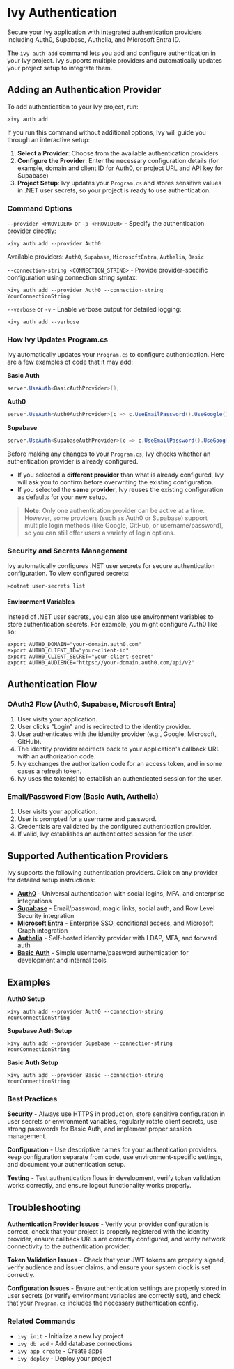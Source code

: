 ﻿# Ivy Authentication

<Ingress>
Secure your Ivy application with integrated authentication providers including Auth0, Supabase, Authelia, and Microsoft Entra ID.
</Ingress>

The `ivy auth add` command lets you add and configure authentication in your Ivy project. Ivy supports multiple providers and automatically updates your project setup to integrate them.

## Adding an Authentication Provider

To add authentication to your Ivy project, run:

```terminal
>ivy auth add
```

If you run this command without additional options, Ivy will guide you through an interactive setup:

1. **Select a Provider**: Choose from the available authentication providers
2. **Configure the Provider**: Enter the necessary configuration details (for example, domain and client ID for Auth0, or project URL and API key for Supabase)
3. **Project Setup**: Ivy updates your `Program.cs` and stores sensitive values in .NET user secrets, so your project is ready to use authentication.

### Command Options

`--provider <PROVIDER>` or `-p <PROVIDER>` - Specify the authentication provider directly:

```terminal
>ivy auth add --provider Auth0
```

Available providers: `Auth0`, `Supabase`, `MicrosoftEntra`, `Authelia`, `Basic`

`--connection-string <CONNECTION_STRING>` - Provide provider-specific configuration using connection string syntax:

```terminal
>ivy auth add --provider Auth0 --connection-string YourConnectionString
```

`--verbose` or `-v` - Enable verbose output for detailed logging:

```terminal
>ivy auth add --verbose
```

### How Ivy Updates Program.cs

Ivy automatically updates your `Program.cs` to configure authentication. Here are a few examples of code that it may add:

**Basic Auth**

```csharp
server.UseAuth<BasicAuthProvider>();
```

**Auth0**

```csharp
server.UseAuth<Auth0AuthProvider>(c => c.UseEmailPassword().UseGoogle().UseApple());
```

**Supabase**

```csharp
server.UseAuth<SupabaseAuthProvider>(c => c.UseEmailPassword().UseGoogle().UseGithub());
```

Before making any changes to your `Program.cs`, Ivy checks whether an authentication provider is already configured.
- If you selected a **different provider** than what is already configured, Ivy will ask you to confirm before overwriting the existing configuration.
- If you selected the **same provider**, Ivy reuses the existing configuration as defaults for your new setup.

> **Note**: Only one authentication provider can be active at a time. However, some providers (such as Auth0 or Supabase) support multiple login methods (like Google, GitHub, or username/password), so you can still offer users a variety of login options.

### Security and Secrets Management

Ivy automatically configures .NET user secrets for secure authentication configuration. To view configured secrets:

```terminal
>dotnet user-secrets list
```

#### Environment Variables

Instead of .NET user secrets, you can also use environment variables to store authentication secrets. For example, you might configure Auth0 like so:

```terminal
export AUTH0_DOMAIN="your-domain.auth0.com"
export AUTH0_CLIENT_ID="your-client-id"
export AUTH0_CLIENT_SECRET="your-client-secret"
export AUTH0_AUDIENCE="https://your-domain.auth0.com/api/v2"
```

## Authentication Flow

### OAuth2 Flow (Auth0, Supabase, Microsoft Entra)

1. User visits your application.
2. User clicks "Login" and is redirected to the identity provider.
3. User authenticates with the identity provider (e.g., Google, Microsoft, GitHub).
4. The identity provider redirects back to your application's callback URL with an authorization code.
5. Ivy exchanges the authorization code for an access token, and in some cases a refresh token.
6. Ivy uses the token(s) to establish an authenticated session for the user.

### Email/Password Flow (Basic Auth, Authelia)

1. User visits your application.
2. User is prompted for a username and password.
3. Credentials are validated by the configured authentication provider.
4. If valid, Ivy establishes an authenticated session for the user.

## Supported Authentication Providers

Ivy supports the following authentication providers. Click on any provider for detailed setup instructions:

- **[Auth0](Auth0.md)** - Universal authentication with social logins, MFA, and enterprise integrations
- **[Supabase](Supabase.md)** - Email/password, magic links, social auth, and Row Level Security integration
- **[Microsoft Entra](MicrosoftEntra.md)** - Enterprise SSO, conditional access, and Microsoft Graph integration
- **[Authelia](Authelia.md)** - Self-hosted identity provider with LDAP, MFA, and forward auth
- **[Basic Auth](BasicAuth.md)** - Simple username/password authentication for development and internal tools

## Examples

**Auth0 Setup**

```terminal
>ivy auth add --provider Auth0 --connection-string YourConnectionString
```

**Supabase Auth Setup**

```terminal
>ivy auth add --provider Supabase --connection-string YourConnectionString
```

**Basic Auth Setup**

```terminal
>ivy auth add --provider Basic --connection-string YourConnectionString
```

### Best Practices

**Security** - Always use HTTPS in production, store sensitive configuration in user secrets or environment variables, regularly rotate client secrets, use strong passwords for Basic Auth, and implement proper session management.

**Configuration** - Use descriptive names for your authentication providers, keep configuration separate from code, use environment-specific settings, and document your authentication setup.

**Testing** - Test authentication flows in development, verify token validation works correctly, and ensure logout functionality works properly.

## Troubleshooting

**Authentication Provider Issues** - Verify your provider configuration is correct, check that your project is properly registered with the identity provider, ensure callback URLs are correctly configured, and verify network connectivity to the authentication provider.

**Token Validation Issues** - Check that your JWT tokens are properly signed, verify audience and issuer claims, and ensure your system clock is set correctly.

**Configuration Issues** - Ensure authentication settings are properly stored in user secrets (or verify environment variables are correctly set), and check that your `Program.cs` includes the necessary authentication config.

### Related Commands

- `ivy init` - Initialize a new Ivy project
- `ivy db add` - Add database connections
- `ivy app create` - Create apps
- `ivy deploy` - Deploy your project
